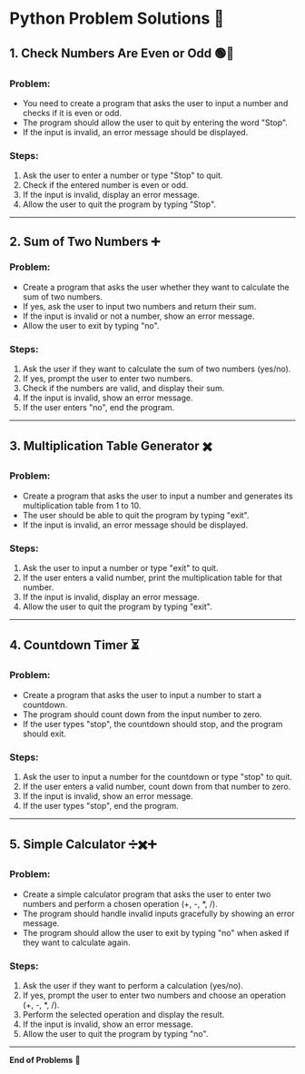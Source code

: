 # Python Problem Solutions 🐍

## 1. Check Numbers Are Even or Odd 🟢🔴

### Problem:
- You need to create a program that asks the user to input a number and checks if it is even or odd. 
- The program should allow the user to quit by entering the word "Stop".
- If the input is invalid, an error message should be displayed.

### Steps:
1. Ask the user to enter a number or type "Stop" to quit.
2. Check if the entered number is even or odd.
3. If the input is invalid, display an error message.
4. Allow the user to quit the program by typing "Stop".

---

## 2. Sum of Two Numbers ➕

### Problem:
- Create a program that asks the user whether they want to calculate the sum of two numbers.
- If yes, ask the user to input two numbers and return their sum.
- If the input is invalid or not a number, show an error message.
- Allow the user to exit by typing "no".

### Steps:
1. Ask the user if they want to calculate the sum of two numbers (yes/no).
2. If yes, prompt the user to enter two numbers.
3. Check if the numbers are valid, and display their sum.
4. If the input is invalid, show an error message.
5. If the user enters "no", end the program.

---

## 3. Multiplication Table Generator ✖️

### Problem:
- Create a program that asks the user to input a number and generates its multiplication table from 1 to 10.
- The user should be able to quit the program by typing "exit".
- If the input is invalid, an error message should be displayed.

### Steps:
1. Ask the user to input a number or type "exit" to quit.
2. If the user enters a valid number, print the multiplication table for that number.
3. If the input is invalid, display an error message.
4. Allow the user to quit the program by typing "exit".

---

## 4. Countdown Timer ⏳

### Problem:
- Create a program that asks the user to input a number to start a countdown.
- The program should count down from the input number to zero.
- If the user types "stop", the countdown should stop, and the program should exit.

### Steps:
1. Ask the user to input a number for the countdown or type "stop" to quit.
2. If the user enters a valid number, count down from that number to zero.
3. If the input is invalid, show an error message.
4. If the user types "stop", end the program.

---

## 5. Simple Calculator ➗✖️➕

### Problem:
- Create a simple calculator program that asks the user to enter two numbers and perform a chosen operation (+, -, *, /).
- The program should handle invalid inputs gracefully by showing an error message.
- The program should allow the user to exit by typing "no" when asked if they want to calculate again.

### Steps:
1. Ask the user if they want to perform a calculation (yes/no).
2. If yes, prompt the user to enter two numbers and choose an operation (+, -, *, /).
3. Perform the selected operation and display the result.
4. If the input is invalid, show an error message.
5. Allow the user to quit the program by typing "no".

---

**End of Problems** 🎉
